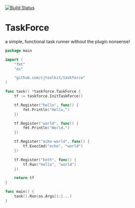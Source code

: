 [![Build Status](https://travis-ci.com/cjtoolkit/taskforce.svg?branch=master)](https://travis-ci.com/cjtoolkit/taskforce)

# TaskForce

a simple, functional task runner without the plugin nonsense!

``` go
package main

import (
	"fmt"
	"os"

	"github.com/cjtoolkit/taskforce"
)

func task() *taskforce.TaskForce {
	tf := taskforce.InitTaskForce()

	tf.Register("hello", func() {
		fmt.Println("Hello,")
	})

	tf.Register("world", func() {
		fmt.Println("World.")
	})

	tf.Register("echo-world", func() {
		tf.ExecCmd("echo", "world")
	})

	tf.Register("both", func() {
		tf.Run("hello", "world")
	})

	return tf
}

func main() {
	task().Run(os.Args[1:]...)
}
```